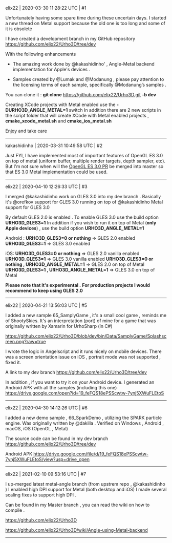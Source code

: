 elix22 | 2020-03-30 11:28:22 UTC | #1

Unfortunately having some spare time during these uncertain days. 
I started a new thread on Metal support because the old one is too long and some of it is obsolete 

I have created a development branch in my GitHub repository
https://github.com/elix22/Urho3D/tree/dev

 With the following enhancements

* The amazing work done by @kakashidinho' , Angle-Metal backend implementation for Apple's devices .

* Samples created by @Lumak and @Modanung , please pay attention to the licensing terms of each sample, specifically @Modanung’s samples .

You can clone it : **git clone**  https://github.com/elix22/Urho3D.git **-b dev**

Creating XCode projects with Metal enabled use  the **-DURHO3D_ANGLE_METAL=1** switch 
In addition there are 2 new scripts in the script folder  that will create XCode with Metal enabled projects , **cmake_xcode_metal.sh** and  **cmake_ios_metal.sh**


Enjoy and take care

-------------------------

kakashidinho | 2020-03-31 10:49:58 UTC | #2

Just FYI,
I have implemented most of important features of OpenGL ES 3.0 on top of metal (uniform buffer, multiple render targets, depth sampler, etc). But I'm not sure when will the [OpenGL ES 3.0 PR](https://github.com/urho3d/Urho3D/pull/2536) be merged into master so that ES 3.0 Metal implementation could be used.

-------------------------

elix22 | 2020-04-10 12:26:33 UTC | #3

I merged @kakashidinho work on GLES 3.0 into my dev branch  .
Basically it's @orefkov  support for GLES 3.0 running on top of @kakashidinho Metal support for GLES 3.0

By default GLES 2.0 is enabled .
To enable GLES 3.0 use the build option **URHO3D_GLES3=1**
In addition if you wish to run it on top of Metal (**only Apple devices**)  , use the build option  **URHO3D_ANGLE_METAL=1**

Android : 
**URHO3D_GLES3=0 or nothing** => GLES 2.0 enabled
**URHO3D_GLES3=1** => GLES 3.0 enabled

iOS:
**URHO3D_GLES3=0 or nothing**  =>  GLES 2.0 vanilla enabled
**URHO3D_GLES3=1** => GLES 3.0 vanilla enabled
**URHO3D_GLES3=0 or nothing , URHO3D_ANGLE_METAL=1**  => GLES 2.0 on top of Metal
**URHO3D_GLES3=1 , URHO3D_ANGLE_METAL=1**  => GLES 3.0 on top of Metal
 
**Please note that it's experimental .**
**For production projects I would recommend to keep using GLES 2.0**

-------------------------

elix22 | 2020-04-21 13:56:03 UTC | #5

I added a new sample 65_SamplyGame ,  it's a small cool game , reminds me of  ShootySkies.
It's an interpretation (port)  of mine for a game that was originally written by Xamarin for UrhoSharp (in C#)

https://github.com/elix22/Urho3D/blob/dev/bin/Data/SamplyGame/Splashscreen.png?raw=true

I wrote the logic in Angelscript   and it runs nicely on mobile devices.
There was a screen orientation issue on iOS , portrait mode was not supported , fixed it.

A link to my dev branch 
https://github.com/elix22/Urho3D/tree/dev

In addition , if you want to try it  on your Android device.
I generated an Android APK with all the samples (including this one)
https://drive.google.com/open?id=19_feFQS18ePSScwtw-7ynj5XWuFLEtoS

-------------------------

elix22 | 2020-04-30 14:12:26 UTC | #6

I added a new demo sample , 66_SparkDemo , utilizing the SPARK particle engine.
Was originally written by @dakilla .
Verified on Windows , Android , macOS, iOS (OpenGL , Metal)

The source code can be found in my dev branch 
https://github.com/elix22/Urho3D/tree/dev
 
Android APK 
https://drive.google.com/file/d/19_feFQS18ePSScwtw-7ynj5XWuFLEtoS/view?usp=drive_open

-------------------------

elix22 | 2021-02-10 09:53:16 UTC | #7

I up-merged latest metal-angle branch  (from upstrem repo ,  @kakashidinho )
I enabled high DPI support for Metal  (both desktop and iOS) 
I made several  scaling fixes to support high DPI .

Can be found in my Master branch , you can read the wiki on how to compile .

https://github.com/elix22/Urho3D


https://github.com/elix22/Urho3D/wiki/Angle-using-Metal-backend

-------------------------

